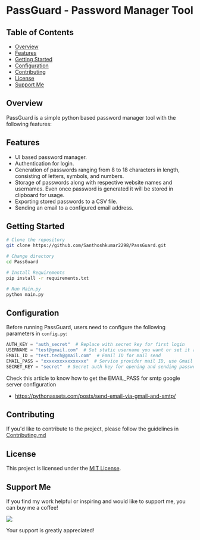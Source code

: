 # PassGuard - Password Manager Tool

## Table of Contents

- [Overview](#overview)
- [Features](#features)
- [Getting Started](#getting-started)
- [Configuration](#configuration)
- [Contributing](#contributing)
- [License](#license)
- [Support Me](#support)

## Overview
PassGuard is a simple python based password manager tool with the following features:

## Features
- UI based password manager.
- Authentication for login.
- Generation of passwords ranging from 8 to 18 characters in length, consisting of letters, symbols, and numbers.
- Storage of passwords along with respective website names and usernames. Even once password is generated it will be stored in clipboard for usage.
- Exporting stored passwords to a CSV file.
- Sending an email to a configured email address.

## Getting Started
```bash
# Clone the repository
git clone https://github.com/Santhoshkumar2298/PassGuard.git

# Change directory
cd PassGuard

# Install Requirements
pip install -r requirements.txt

# Run Main.py
python main.py

```

## Configuration

Before running PassGuard, users need to configure the following parameters in `config.py`:

```python
AUTH_KEY = "auth_secret"  # Replace with secret key for first login
USERNAME = "test@gmail.com"  # Set static username you want or set it as an empty string
EMAIL_ID = "test.tech@gmail.com"  # Email ID for mail send
EMAIL_PASS = "xxxxxxxxxxxxxxxx"  # Service provider mail ID, use Gmail only (SMTP)
SECRET_KEY = "secret"  # Secret auth key for opening and sending password list to mail

```
Check this article to know how to get the EMAIL_PASS for smtp google server configuration
- https://pythonassets.com/posts/send-email-via-gmail-and-smtp/

## Contributing
If you'd like to contribute to the project, please follow the guidelines in [Contributing.md](CONTRIBUTING.md)

## License
This project is licensed under the [MIT License](LICENSE.md).

## Support Me

If you find my work helpful or inspiring and would like to support me, you can buy me a coffee!

[<img src="https://img.buymeacoffee.com/button-api/?text=Buy me a coffee&emoji=☕&slug=santhoshkumar2298&button_colour=c800ff&font_colour=ffffff&font_family=Bree&outline_colour=ffffff&coffee_colour=FFDD00" />](https://www.buymeacoffee.com/santhoshkumar2298)

Your support is greatly appreciated!
